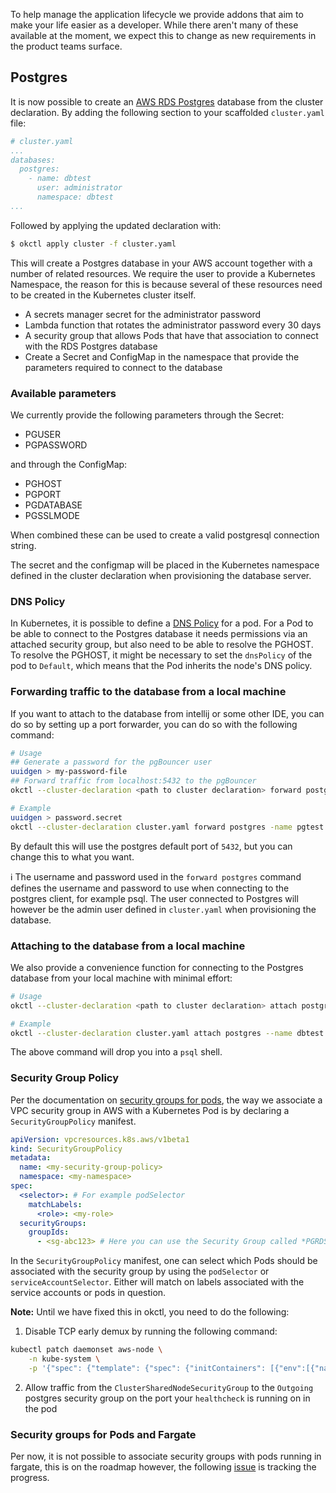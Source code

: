 To help manage the application lifecycle we provide addons that aim to make your life easier as a developer. While there aren't many of these available at the moment, we expect this to change as new requirements in the product teams surface.

## Postgres

It is now possible to create an [AWS RDS Postgres](https://aws.amazon.com/rds/postgresql/) database from the cluster declaration.  By adding the following section to your scaffolded `cluster.yaml` file:

```yaml
# cluster.yaml
...
databases:
  postgres:
    - name: dbtest
      user: administrator
      namespace: dbtest
...
```

Followed by applying the updated declaration with:

```bash
$ okctl apply cluster -f cluster.yaml
```

This will create a Postgres database in your AWS account together with a number of related resources. We require the user to provide a Kubernetes Namespace, the reason for this is because several of these resources need to be created in the Kubernetes cluster itself.

- A secrets manager secret for the administrator password
- Lambda function that rotates the administrator password every 30 days
- A security group that allows Pods that have that association to connect with the RDS Postgres database
- Create a Secret and ConfigMap in the namespace that provide the parameters required to connect to the database

### Available parameters

We currently provide the following parameters through the Secret:

- PGUSER
- PGPASSWORD

and through the ConfigMap:

- PGHOST
- PGPORT
- PGDATABASE
- PGSSLMODE

When combined these can be used to create a valid postgresql connection string.

The secret and the configmap will be placed in the Kubernetes namespace defined in the cluster declaration when provisioning the
database server.

### DNS Policy

In Kubernetes, it is possible to define a [DNS Policy](https://kubernetes.io/docs/concepts/services-networking/dns-pod-service/#pod-s-dns-policy) for a pod. For a Pod to be able to connect to the Postgres database it needs permissions via an attached security group, but also need to be able to resolve the PGHOST. To resolve the PGHOST, it might be necessary to set the `dnsPolicy` of the pod to `Default`, which means that the Pod inherits the node's DNS policy. 

### Forwarding traffic to the database from a local machine

If you want to attach to the database from intellij or some other IDE, you can do so by setting up a port forwarder, you can do so with the following command:

```bash
# Usage
## Generate a password for the pgBouncer user
uuidgen > my-password-file
## Forward traffic from localhost:5432 to the pgBouncer
okctl --cluster-declaration <path to cluster declaration> forward postgres -name <database server name> --username <pgBouncer username> --password-file my-password-file

# Example
uuidgen > password.secret
okctl --cluster-declaration cluster.yaml forward postgres -name pgtest --username bob --password-file password.secret
```

By default this will use the postgres default port of `5432`, but you can change this to what you want.

:information_source: The username and password used in the `forward postgres` command defines the username and password
to use when connecting to the postgres client, for example psql. The user connected to Postgres will however be the admin
user defined in `cluster.yaml` when provisioning the database.

### Attaching to the database from a local machine

We also provide a convenience function for connecting to the Postgres database from your local machine with minimal effort:

```bash
# Usage
okctl --cluster-declaration <path to cluster declaration> attach postgres --name <database server name>

# Example
okctl --cluster-declaration cluster.yaml attach postgres --name dbtest
```

The above command will drop you into a `psql` shell.

### Security Group Policy

Per the documentation on [security groups for pods](https://docs.aws.amazon.com/eks/latest/userguide/security-groups-for-pods.html), the way we associate a VPC security group in AWS with a Kubernetes Pod is by declaring a `SecurityGroupPolicy` manifest.

```yaml
apiVersion: vpcresources.k8s.aws/v1beta1
kind: SecurityGroupPolicy
metadata:
  name: <my-security-group-policy>
  namespace: <my-namespace>
spec:
  <selector>: # For example podSelector
    matchLabels:
      <role>: <my-role>
  securityGroups:
    groupIds:
      - <sg-abc123> # Here you can use the Security Group called *PGRDSOutgoing*
```

In the `SecurityGroupPolicy` manifest, one can select which Pods should be associated with the security group by using the `podSelector` or `serviceAccountSelector`. Either will match on labels associated with the service accounts or pods in question.

**Note:** Until we have fixed this in okctl, you need to do the following:

1. Disable TCP early demux by running the following command:

```bash
kubectl patch daemonset aws-node \
    -n kube-system \
    -p '{"spec": {"template": {"spec": {"initContainers": [{"env":[{"name":"DISABLE_TCP_EARLY_DEMUX","value":"true"}],"name":"aws-vpc-cni-init"}]}}}}'
```

2. Allow traffic from the `ClusterSharedNodeSecurityGroup` to the `Outgoing` postgres security group on the port your `healthcheck` is running on in the pod

### Security groups for Pods and Fargate

Per now, it is not possible to associate security groups with pods running in fargate, this is on the roadmap however, the following [issue](https://github.com/aws/containers-roadmap/issues/625) is tracking the progress.
